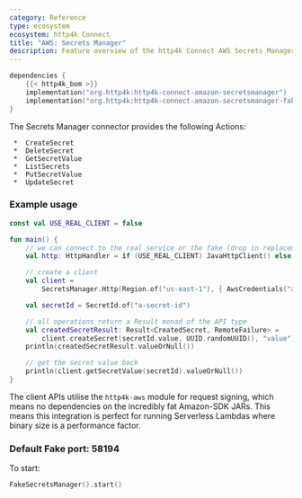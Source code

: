 ```yaml
---
category: Reference
type: ecosystem
ecosystem: http4k Connect
title: "AWS: Secrets Manager"
description: Feature overview of the http4k Connect AWS Secrets Manager modules
---
```


```kotlin
dependencies {
    {{< http4k_bom >}}
    implementation("org.http4k:http4k-connect-amazon-secretsmanager")
    implementation("org.http4k:http4k-connect-amazon-secretsmanager-fake")
}
```


The Secrets Manager connector provides the following Actions:

     *  CreateSecret
     *  DeleteSecret
     *  GetSecretValue
     *  ListSecrets
     *  PutSecretValue
     *  UpdateSecret

### Example usage

```kotlin
const val USE_REAL_CLIENT = false

fun main() {
    // we can connect to the real service or the fake (drop in replacement)
    val http: HttpHandler = if (USE_REAL_CLIENT) JavaHttpClient() else FakeSecretsManager()

    // create a client
    val client =
        SecretsManager.Http(Region.of("us-east-1"), { AwsCredentials("accessKeyId", "secretKey") }, http.debug())

    val secretId = SecretId.of("a-secret-id")

    // all operations return a Result monad of the API type
    val createdSecretResult: Result<CreatedSecret, RemoteFailure> =
        client.createSecret(secretId.value, UUID.randomUUID(), "value")
    println(createdSecretResult.valueOrNull())

    // get the secret value back
    println(client.getSecretValue(secretId).valueOrNull())
}
```

The client APIs utilise the `http4k-aws` module for request signing, which means no dependencies on the incredibly fat
Amazon-SDK JARs. This means this integration is perfect for running Serverless Lambdas where binary size is a
performance factor.

### Default Fake port: 58194

To start:

```kotlin
FakeSecretsManager().start()
```
